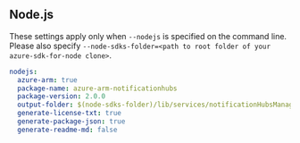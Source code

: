 ## Node.js

These settings apply only when `--nodejs` is specified on the command line.
Please also specify `--node-sdks-folder=<path to root folder of your azure-sdk-for-node clone>`.

``` yaml $(nodejs)
nodejs:
  azure-arm: true
  package-name: azure-arm-notificationhubs
  package-version: 2.0.0
  output-folder: $(node-sdks-folder)/lib/services/notificationHubsManagement
  generate-license-txt: true
  generate-package-json: true
  generate-readme-md: false
```
